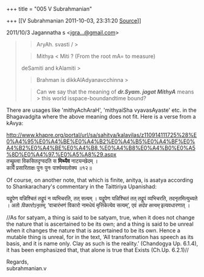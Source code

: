+++
title = "005 V Subrahmanian"

+++
[[V Subrahmanian	2011-10-03, 23:31:20 [Source](https://groups.google.com/g/bvparishat/c/cMJzX5aj-bE)]]



  
  

2011/10/3 Jagannatha s \<[jgra...@gmail.com]()\>

  

> 
> > AryAh. svasti / >
> 
> > 
> >   
> > 
> > Mithya \< Miti ? (From the root mA= to measure)  
>   
> deSamiti and kAlamiti >
> 
> >   
> > 
> > 
> > Brahman is dikkAlAdyanavcchinna >
> 
> > 
> >   
> > 
> > 
> > Can we say that the meaning of ***dr.Syam. jagat  MithyA*** means > this world isspace-boundandtime bound?
> > 

  
There are usages like 'mithyAchAraH', 'mithyaiSha vyavasAyaste' etc. in the Bhagavadgita where the above meaning does not fit. Here is a verse from a kAvya:  
  
<http://www.khapre.org/portal/url/sa/sahitya/kalavilas/z110914111725%28%E0%A4%95%E0%A4%BE%E0%A4%B2%E0%A4%B5%E0%A4%BF%E0%A4%B2%E0%A4%BE%E0%A4%B8.%E0%A4%B8%E0%A4%B0%E0%A5%8D%E0%A4%97.%E0%A5%A8%29.aspx>  
तच्छ्रुत्वा विकसितदृग्वदति स **मिथ्यैव** नाटयन्खेदम् ।  
कार्ये प्रसारिताक्षः पुनः पुनः पार्श्वमवलोक्य ॥१२॥   
  
Of course, on another note, that which is finite, anitya, is asatya according to Shankarachary's commentary in the Taittiriya Upanishad:  
  

यद्रूपेण यन्निश्चितं तद्रूपं न व्यभिचरति, तत् सत्यम् । यद्रूपेण यन्निश्चितं तत् तद्रूपं व्यभिचरति, तदनृतमित्युच्यते । अतो *विकारोऽनृतम्*, ’वाचारंभणं विकारो नामधेयं मृत्तिकेत्येव सत्यम्’, एवं *सदेव सत्यम्* इत्यवधारणात् ।

//As for satyam, a thing is said to be satyam, true, when it does not change the nature that is ascertained to be its own; and a thing is said to be unreal when it changes the nature that is ascertained to be its own. Hence a mutable thing is unreal, for in the text, ‘All transformation has speech as its basis, and it is name only. Clay as such is the reality.’ (Chandogya Up. 6.1.4), it has been emphasized that, that alone is true that Exists (Ch.Up. 6.2.1)//

  
  
Regards,  
subrahmanian.v  
  
  


> 
> > 
> > 
> > 
> >   
> > 
> > 

  


